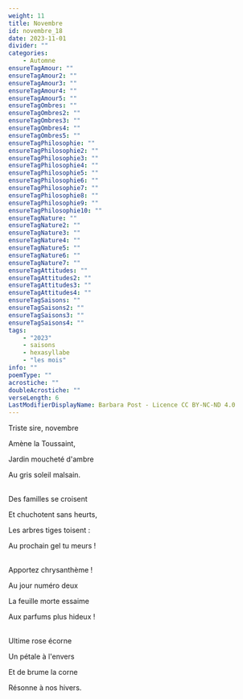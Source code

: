 ```yaml
---
weight: 11
title: Novembre
id: novembre_18
date: 2023-11-01
divider: ""
categories:
    - Automne
ensureTagAmour: ""
ensureTagAmour2: ""
ensureTagAmour3: ""
ensureTagAmour4: ""
ensureTagAmour5: ""
ensureTagOmbres: ""
ensureTagOmbres2: ""
ensureTagOmbres3: ""
ensureTagOmbres4: ""
ensureTagOmbres5: ""
ensureTagPhilosophie: ""
ensureTagPhilosophie2: ""
ensureTagPhilosophie3: ""
ensureTagPhilosophie4: ""
ensureTagPhilosophie5: ""
ensureTagPhilosophie6: ""
ensureTagPhilosophie7: ""
ensureTagPhilosophie8: ""
ensureTagPhilosophie9: ""
ensureTagPhilosophie10: ""
ensureTagNature: ""
ensureTagNature2: ""
ensureTagNature3: ""
ensureTagNature4: ""
ensureTagNature5: ""
ensureTagNature6: ""
ensureTagNature7: ""
ensureTagAttitudes: ""
ensureTagAttitudes2: ""
ensureTagAttitudes3: ""
ensureTagAttitudes4: ""
ensureTagSaisons: ""
ensureTagSaisons2: ""
ensureTagSaisons3: ""
ensureTagSaisons4: ""
tags:
    - "2023"
    - saisons
    - hexasyllabe
    - "les mois"
info: ""
poemType: ""
acrostiche: ""
doubleAcrostiche: ""
verseLength: 6
LastModifierDisplayName: Barbara Post - Licence CC BY-NC-ND 4.0
---
```

Triste sire, novembre

Amène la Toussaint,

Jardin moucheté d'ambre

Au gris soleil malsain.

 \
Des familles se croisent

Et chuchotent sans heurts,

Les arbres tiges toisent :

Au prochain gel tu meurs !

 \
Apportez chrysanthème !

Au jour numéro deux

La feuille morte essaime

Aux parfums plus hideux !

 \
Ultime rose écorne

Un pétale à l'envers

Et de brume la corne

Résonne à nos hivers.
